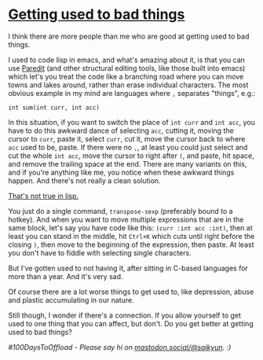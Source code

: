 # [Getting used to bad things](#getting-used-to-bad-things)

I think there are more people than me who are good at getting used to bad things.

I used to code lisp in emacs, and what's amazing about it, is that you can use [Paredit](http://danmidwood.com/content/2014/11/21/animated-paredit.html) (and other structural editing tools, like those built into emacs) which let's you treat the code like a branching road where you can move towns and lakes around, rather than erase individual characters. The most obvious example in my mind are languages where `,` separates "things", e.g.:

```
int sum(int curr, int acc)
```

In this situation, if you want to switch the place of `int curr` and `int acc`, you have to do this awkward dance of selecting `acc`, cutting it, moving the cursor to `curr`, paste it, select `curr`, cut it, move the cursor back to where `acc` used to be, paste. If there were no `,`, at least you could just select and cut the whole `int acc`, move the cursor to right after `(`, and paste, hit space, and remove the trailing space at the end. There are many variants on this, and if you're anything like me, you notice when these awkward things happen. And there's not really a clean solution.

[That's not true in lisp.](https://calva.io/images/paredit/transpose.gif)

You just do a single command, `transpose-sexp` (preferably bound to a hotkey). And when you want to move multiple expressions that are in the same block, let's say you have code like this: `(curr :int acc :int)`, then at least you can stand in the middle, hit `Ctrl+K` which cuts until right before the closing `)`, then move to the beginning of the expression, then paste. At least you don't have to fiddle with selecting single characters.

But I've gotten used to not having it, after sitting in C-based languages for more than a year. And it's very sad.

Of course there are a lot worse things to get used to, like depression, abuse and plastic accumulating in our nature.

Still though, I wonder if there's a connection. If you allow yourself to get used to one thing that you can affect, but don't. Do you get better at getting used to bad things?

_#100DaysToOffload - Please say hi on [mastodon.social/@saikyun](https://mastodon.social/@saikyun). :)_